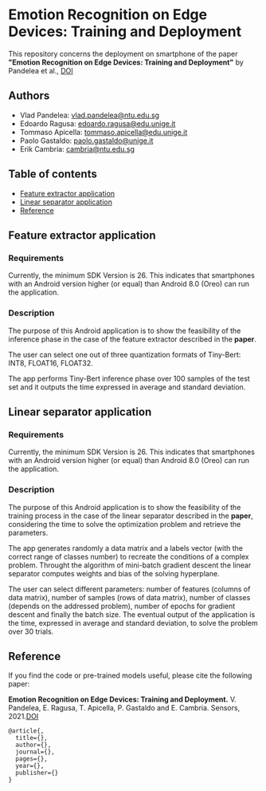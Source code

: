 # Emotion Recognition on Edge Devices: Training and Deployment
This repository concerns the deployment on smartphone of the paper **"Emotion Recognition on Edge Devices: Training and Deployment"** by Pandelea et al., [DOI](...)

## Authors
* Vlad Pandelea: vlad.pandelea@ntu.edu.sg
* Edoardo Ragusa: edoardo.ragusa@edu.unige.it
* Tommaso Apicella: tommaso.apicella@edu.unige.it
* Paolo Gastaldo: paolo.gastaldo@unige.it
* Erik Cambria: cambria@ntu.edu.sg

## Table of contents
* [Feature extractor application](#feature-extractor-application)
* [Linear separator application](#linear-separator-application)
* [Reference](#reference)

## Feature extractor application
### Requirements
Currently, the minimum SDK Version is 26. This indicates that smartphones with an Android version higher (or equal) than Android 8.0 (Oreo) can run the application. 

### Description
The purpose of this Android application is to show the feasibility of the inference phase in the case of the feature extractor described in the **paper**.

The user can select one out of three quantization formats of Tiny-Bert: INT8, FLOAT16, FLOAT32.

The app performs Tiny-Bert inference phase over 100 samples of the test set and it outputs the time expressed in average and standard deviation.


## Linear separator application
### Requirements
Currently, the minimum SDK Version is 26. This indicates that smartphones with an Android version higher (or equal) than Android 8.0 (Oreo) can run the application. 

### Description
The purpose of this Android application is to show the feasibility of the training process in the case of the linear separator described in the **paper**, considering the time to solve the optimization problem and retrieve the parameters.

The app generates randomly a data matrix and a labels vector (with the correct range of classes number) to recreate the conditions of a complex problem.
Throught the algorithm of mini-batch gradient descent the linear separator computes weights and bias of the solving hyperplane.

The user can select different parameters: number of features (columns of data matrix), number of samples (rows of data matrix), number of classes (depends on the addressed problem), number of epochs for gradient descent and finally the batch size. The eventual output of the application is the time, expressed in average and standard deviation, to solve the problem over 30 trials.
 
## Reference
If you find the code or pre-trained models useful, please cite the following paper:

**Emotion Recognition on Edge Devices: Training and Deployment.** V. Pandelea, E. Ragusa, T. Apicella, P. Gastaldo and E. Cambria. Sensors, 2021.[DOI](...)

    @article{,
      title={},
      author={},
      journal={},
      pages={},
      year={},
      publisher={}
    }
